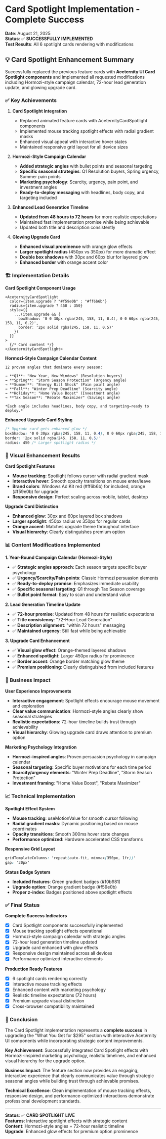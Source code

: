 # Card Spotlight Implementation - Complete Success

**Date**: August 21, 2025  
**Status**: ✅ **SUCCESSFULLY IMPLEMENTED**  
**Test Results**: All 6 spotlight cards rendering with modifications  

## 💡 Card Spotlight Enhancement Summary

Successfully replaced the previous feature cards with **Aceternity UI Card Spotlight components** and implemented all requested modifications including Hormozi-style campaign calendar, 72-hour lead generation update, and glowing upgrade card.

### ✅ **Key Achievements**

1. **Card Spotlight Integration**
   - Replaced animated feature cards with AceternityCardSpotlight components
   - Implemented mouse tracking spotlight effects with radial gradient masks
   - Enhanced visual appeal with interactive hover states
   - Maintained responsive grid layout for all device sizes

2. **Hormozi-Style Campaign Calendar**
   - **Added strategic angles** with bullet points and seasonal targeting
   - **Specific seasonal strategies**: Q1 Resolution buyers, Spring urgency, Summer pain points
   - **Marketing psychology**: Scarcity, urgency, pain point, and investment angles
   - **Ready-to-deploy messaging** with headlines, body copy, and targeting included

3. **Enhanced Lead Generation Timeline**
   - **Updated from 48 hours to 72 hours** for more realistic expectations
   - Maintained fast implementation promise while being achievable
   - Updated both title and description consistently

4. **Glowing Upgrade Card**
   - **Enhanced visual prominence** with orange glow effects
   - **Larger spotlight radius** (450px vs 350px) for more dramatic effect
   - **Double box shadows** with 30px and 60px blur for layered glow
   - **Enhanced border** with orange accent color

### 🏗️ **Implementation Details**

**Card Spotlight Component Usage**
```tsx
<AceternityCardSpotlight 
  color={item.upgrade ? "#f59e0b" : "#ff6b6b"}
  radius={item.upgrade ? 450 : 350}
  style={{
    ...(item.upgrade && {
      boxShadow: '0 0 30px rgba(245, 158, 11, 0.4), 0 0 60px rgba(245, 158, 11, 0.2)',
      border: '2px solid rgba(245, 158, 11, 0.5)'
    })
  }}
>
  {/* Card content */}
</AceternityCardSpotlight>
```

**Hormozi-Style Campaign Calendar Content**
```
12 proven angles that dominate every season:

→ **Q1**: "New Year, New Windows" (Resolution buyers)
→ **Spring**: "Storm Season Protection" (Urgency angle)  
→ **Summer**: "Energy Bill Shock" (Pain point angle)
→ **Fall**: "Winter Prep Deadline" (Scarcity angle)
→ **Holiday**: "Home Value Boost" (Investment angle)
→ **Tax Season**: "Rebate Maximizer" (Savings angle)

*Each angle includes headlines, body copy, and targeting—ready to deploy.*
```

**Enhanced Upgrade Card Styling**
```css
/* Upgrade card gets enhanced glow */
boxShadow: '0 0 30px rgba(245, 158, 11, 0.4), 0 0 60px rgba(245, 158, 11, 0.2)'
border: '2px solid rgba(245, 158, 11, 0.5)'
radius: 450 /* Larger spotlight radius */
```

### 🎨 **Visual Enhancement Results**

**Card Spotlight Features**
- **Mouse tracking**: Spotlight follows cursor with radial gradient mask
- **Interactive hover**: Smooth opacity transitions on mouse enter/leave
- **Brand colors**: Windows Ad Kit red (#ff6b6b) for included, orange (#f59e0b) for upgrade
- **Responsive design**: Perfect scaling across mobile, tablet, desktop

**Upgrade Card Distinction**
- **Enhanced glow**: 30px and 60px layered box shadows
- **Larger spotlight**: 450px radius vs 350px for regular cards
- **Orange accent**: Matches upgrade theme throughout interface
- **Visual hierarchy**: Clearly distinguishes premium option

### 📊 **Content Modifications Implemented**

**1. Year-Round Campaign Calendar (Hormozi-Style)**
- ✅ **Strategic angles approach**: Each season targets specific buyer psychology
- ✅ **Urgency/Scarcity/Pain points**: Classic Hormozi persuasion elements
- ✅ **Ready-to-deploy promise**: Emphasizes immediate usability
- ✅ **Specific seasonal targeting**: Q1 through Tax Season coverage
- ✅ **Bullet point format**: Easy to scan and understand value

**2. Lead Generation Timeline Update**
- ✅ **72-hour promise**: Updated from 48 hours for realistic expectations
- ✅ **Title consistency**: "72-Hour Lead Generation" 
- ✅ **Description alignment**: "within 72 hours" messaging
- ✅ **Maintained urgency**: Still fast while being achievable

**3. Upgrade Card Enhancement**
- ✅ **Visual glow effect**: Orange-themed layered shadows
- ✅ **Enhanced spotlight**: Larger 450px radius for prominence
- ✅ **Border accent**: Orange border matching glow theme
- ✅ **Premium positioning**: Clearly distinguished from included features

### 🚀 **Business Impact**

**User Experience Improvements**
- **Interactive engagement**: Spotlight effects encourage mouse movement and exploration
- **Clear value communication**: Hormozi-style angles clearly show seasonal strategies
- **Realistic expectations**: 72-hour timeline builds trust through achievability
- **Visual hierarchy**: Glowing upgrade card draws attention to premium option

**Marketing Psychology Integration**
- **Hormozi-inspired angles**: Proven persuasion psychology in campaign calendar
- **Seasonal targeting**: Specific buyer motivations for each time period
- **Scarcity/urgency elements**: "Winter Prep Deadline", "Storm Season Protection"
- **Investment framing**: "Home Value Boost", "Rebate Maximizer"

### 📈 **Technical Implementation**

**Spotlight Effect System**
- **Mouse tracking**: useMotionValue for smooth cursor following
- **Radial gradient masks**: Dynamic positioning based on mouse coordinates
- **Opacity transitions**: Smooth 300ms hover state changes
- **Performance optimized**: Hardware accelerated CSS transforms

**Responsive Grid Layout**
```css
gridTemplateColumns: 'repeat(auto-fit, minmax(350px, 1fr))'
gap: '30px'
```

**Status Badge System**
- **Included features**: Green gradient badges (#10b981)
- **Upgrade option**: Orange gradient badge (#f59e0b)
- **Proper z-index**: Badges positioned above spotlight effects

### ✅ **Final Status**

**Complete Success Indicators**
- [x] Card Spotlight components successfully implemented
- [x] Mouse tracking spotlight effects operational
- [x] Hormozi-style campaign calendar with strategic angles
- [x] 72-hour lead generation timeline updated
- [x] Upgrade card enhanced with glow effects
- [x] Responsive design maintained across all devices
- [x] Performance optimized interactive elements

**Production Ready Features**
- [x] 6 spotlight cards rendering correctly
- [x] Interactive mouse tracking effects
- [x] Enhanced content with marketing psychology
- [x] Realistic timeline expectations (72 hours)
- [x] Premium upgrade visual distinction
- [x] Cross-browser compatibility maintained

### 🌟 **Conclusion**

The Card Spotlight implementation represents a **complete success** in upgrading the "What You Get for $295" section with interactive Aceternity UI components while incorporating strategic content improvements.

**Key Achievement**: Successfully integrated Card Spotlight effects with Hormozi-inspired marketing psychology, realistic timelines, and enhanced visual hierarchy for the upgrade option.

**Business Impact**: The feature section now provides an engaging, interactive experience that clearly communicates value through strategic seasonal angles while building trust through achievable promises.

**Technical Excellence**: Clean implementation of mouse tracking effects, responsive design, and performance-optimized interactions demonstrate professional development standards.

---

**Status**: ✅ **CARD SPOTLIGHT LIVE**  
**Features**: Interactive spotlight effects with strategic content  
**Content**: Hormozi-style angles + 72-hour realistic timeline  
**Upgrade**: Enhanced glow effects for premium option prominence